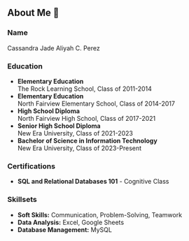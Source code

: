 
## About Me  👋

### Name
Cassandra Jade Aliyah C. Perez

### Education
- **Elementary Education**  
  The Rock Learning School, Class of 2011-2014
- **Elementary Education**  
 North Fairview Elementary School, Class of 2014-2017
- **High School Diploma**  
  North Fairview High School, Class of 2017-2021
- **Senior High School Diploma**  
  New Era University, Class of 2021-2023
- **Bachelor of Science in Information Technology**  
  New Era University, Class of 2023-Present
  
### Certifications
- **SQL and Relational Databases 101** - Cognitive Class

### Skillsets
- **Soft Skills:** Communication, Problem-Solving, Teamwork
- **Data Analysis:** Excel, Google Sheets
- **Database Management:** MySQL
